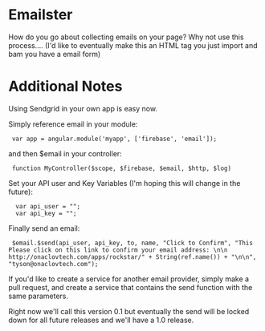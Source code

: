 Emailster
=========

How do you go about collecting emails on your page? Why not use this process.... (I'd like to eventually make this an HTML tag you just import and bam you have a email form)


Additional Notes
=================
Using Sendgrid in your own app is easy now.

Simply reference email in your module:

     var app = angular.module('myapp', ['firebase', 'email']);

and then $email in your controller:

     function MyController($scope, $firebase, $email, $http, $log)
     
Set your API user and Key Variables (I'm hoping this will change in the future):
 
      var api_user = "";
      var api_key = "";

Finally send an email:

     $email.$send(api_user, api_key, to, name, "Click to Confirm", "This Please click on this link to confirm your email address: \n\n http://onaclovtech.com/apps/rockstar/" + String(ref.name()) + "\n\n", "tyson@onaclovtech.com");


If you'd like to create a service for another email provider, simply make a pull request, and create a service that contains the send function with the same parameters.

Right now we'll call this version 0.1 but eventually the send will be locked down for all future releases and we'll have a 1.0 release.
